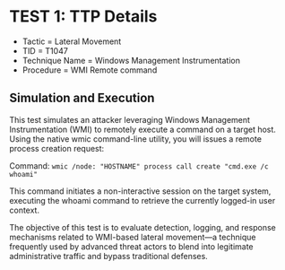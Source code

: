 # TEST 1: TTP Details

- Tactic = Lateral Movement 
- TID = T1047 
- Technique Name = Windows Management Instrumentation 
- Procedure = WMI Remote command  

## Simulation and Execution

This test simulates an attacker leveraging Windows Management Instrumentation (WMI) to remotely execute a command on a target host. Using the native wmic command-line utility, you will issues a remote process creation request:

Command: `wmic /node: "HOSTNAME" process call create "cmd.exe /c whoami"`

This command initiates a non-interactive session on the target system, executing the whoami command to retrieve the currently logged-in user context.

The objective of this test is to evaluate detection, logging, and response mechanisms related to WMI-based lateral movement—a technique frequently used by advanced threat actors to blend into legitimate administrative traffic and bypass traditional defenses.
